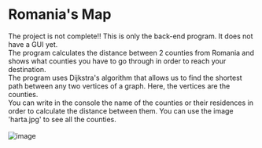 # Romania's Map

The project is not complete!! This is only the back-end program. It does not have a GUI yet.
<br>
The program calculates the distance between 2 counties from Romania and shows what counties you have to go through in order to reach your destination.
<br>
The program uses Dijkstra's algorithm that allows us to find the shortest path between any two vertices of a graph. Here, the vertices are the counties.
<br>
You can write in the console the name of the counties or their residences in order to calculate the distance between them. You can use the image 'harta.jpg' to see all the counties.
<br><br>
![image](https://user-images.githubusercontent.com/102962523/178837659-d19393b3-b3b6-4c02-80d4-c84591c2c198.png)


